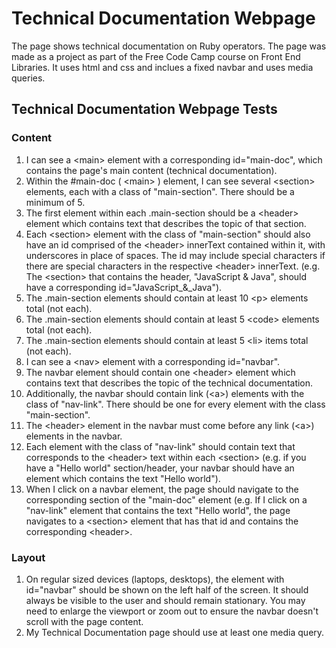 # Technical Documentation Webpage

The page shows technical documentation on Ruby operators.
The page was made as a project as part of the Free Code Camp course on Front
End Libraries.  It uses html and css and inclues a fixed navbar and uses media 
queries.

## Technical Documentation Webpage Tests

### Content

1. I can see a &lt;main&gt; element with a corresponding id="main-doc", which
contains the page's main content (technical documentation).
2. Within the #main-doc ( &lt;main&gt; ) element, I can see several
&lt;section&gt; elements, each with a class of "main-section". There should be a
minimum of 5.
3. The first element within each .main-section should be a &lt;header&gt;
element which contains text that describes the topic of that section.
4. Each &lt;section&gt; element with the class of "main-section" should also
have an id comprised of the &lt;header&gt; innerText contained within it, with
underscores in place of spaces. The id may include special characters if there
are special characters in the respective &lt;header&gt; innerText. (e.g. The
  &lt;section&gt; that contains the header, "JavaScript &amp; Java", should
  have a corresponding id="JavaScript_&amp;\_Java").
5. The .main-section elements should contain at least 10 &lt;p&gt; elements
total (not each).
6. The .main-section elements should contain at least 5 &lt;code&gt; elements
total (not each).
7. The .main-section elements should contain at least 5 &lt;li&gt; items total
(not each).
8. I can see a &lt;nav&gt; element with a corresponding id="navbar".
9. The navbar element should contain one &lt;header&gt; element which contains
text that describes the topic of the technical documentation.
10. Additionally, the navbar should contain link (&lt;a&gt;) elements with the
class of "nav-link". There should be one for every element with the class
"main-section".
11. The &lt;header&gt; element in the navbar must come before any link
(&lt;a&gt;) elements in the navbar.
12. Each element with the class of "nav-link" should contain text that
corresponds to the &lt;header&gt; text within each &lt;section&gt; (e.g. if you
  have a "Hello world" section/header, your navbar should have an element which
  contains the text "Hello world").
13. When I click on a navbar element, the page should navigate to the
corresponding section of the "main-doc" element (e.g. If I click on a "nav-link"
 element that contains the text "Hello world", the page navigates to a
 &lt;section&gt; element that has that id and contains the corresponding
 &lt;header&gt;.

### Layout

1. On regular sized devices (laptops, desktops), the element with id="navbar"
should be shown on the left half of the screen. It should always be visible to
the user and should remain stationary. You may need to enlarge the viewport or
zoom out to ensure the navbar doesn't scroll with the page content.
2. My Technical Documentation page should use at least one media query.
